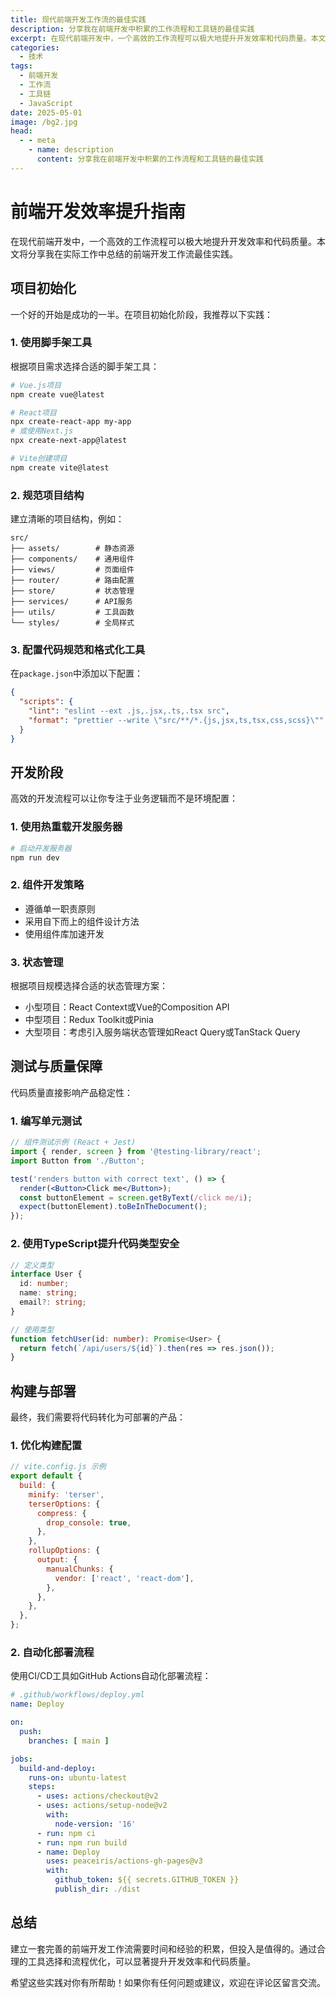 ```yaml
---
title: 现代前端开发工作流的最佳实践
description: 分享我在前端开发中积累的工作流程和工具链的最佳实践
excerpt: 在现代前端开发中，一个高效的工作流程可以极大地提升开发效率和代码质量。本文将分享我在实际工作中总结的前端开发工作流最佳实践。
categories:
  - 技术
tags:
  - 前端开发
  - 工作流
  - 工具链
  - JavaScript
date: 2025-05-01
image: /bg2.jpg
head:
  - - meta
    - name: description
      content: 分享我在前端开发中积累的工作流程和工具链的最佳实践
---
```


# 前端开发效率提升指南

在现代前端开发中，一个高效的工作流程可以极大地提升开发效率和代码质量。本文将分享我在实际工作中总结的前端开发工作流最佳实践。

<!-- more -->

## 项目初始化

一个好的开始是成功的一半。在项目初始化阶段，我推荐以下实践：

### 1. 使用脚手架工具

根据项目需求选择合适的脚手架工具：

```bash
# Vue.js项目
npm create vue@latest

# React项目
npx create-react-app my-app
# 或使用Next.js
npx create-next-app@latest

# Vite创建项目
npm create vite@latest
```

### 2. 规范项目结构

建立清晰的项目结构，例如：

```
src/
├── assets/        # 静态资源
├── components/    # 通用组件
├── views/         # 页面组件
├── router/        # 路由配置
├── store/         # 状态管理
├── services/      # API服务
├── utils/         # 工具函数
└── styles/        # 全局样式
```

### 3. 配置代码规范和格式化工具

在`package.json`中添加以下配置：

```json
{
  "scripts": {
    "lint": "eslint --ext .js,.jsx,.ts,.tsx src",
    "format": "prettier --write \"src/**/*.{js,jsx,ts,tsx,css,scss}\""
  }
}
```

## 开发阶段

高效的开发流程可以让你专注于业务逻辑而不是环境配置：

### 1. 使用热重载开发服务器

```bash
# 启动开发服务器
npm run dev
```

### 2. 组件开发策略

- 遵循单一职责原则
- 采用自下而上的组件设计方法
- 使用组件库加速开发

### 3. 状态管理

根据项目规模选择合适的状态管理方案：

- 小型项目：React Context或Vue的Composition API
- 中型项目：Redux Toolkit或Pinia
- 大型项目：考虑引入服务端状态管理如React Query或TanStack Query

## 测试与质量保障

代码质量直接影响产品稳定性：

### 1. 编写单元测试

```jsx
// 组件测试示例 (React + Jest)
import { render, screen } from '@testing-library/react';
import Button from './Button';

test('renders button with correct text', () => {
  render(<Button>Click me</Button>);
  const buttonElement = screen.getByText(/click me/i);
  expect(buttonElement).toBeInTheDocument();
});
```

### 2. 使用TypeScript提升代码类型安全

```typescript
// 定义类型
interface User {
  id: number;
  name: string;
  email?: string;
}

// 使用类型
function fetchUser(id: number): Promise<User> {
  return fetch(`/api/users/${id}`).then(res => res.json());
}
```

## 构建与部署

最终，我们需要将代码转化为可部署的产品：

### 1. 优化构建配置

```js
// vite.config.js 示例
export default {
  build: {
    minify: 'terser',
    terserOptions: {
      compress: {
        drop_console: true,
      },
    },
    rollupOptions: {
      output: {
        manualChunks: {
          vendor: ['react', 'react-dom'],
        },
      },
    },
  },
};
```

### 2. 自动化部署流程

使用CI/CD工具如GitHub Actions自动化部署流程：

```yaml
# .github/workflows/deploy.yml
name: Deploy

on:
  push:
    branches: [ main ]

jobs:
  build-and-deploy:
    runs-on: ubuntu-latest
    steps:
      - uses: actions/checkout@v2
      - uses: actions/setup-node@v2
        with:
          node-version: '16'
      - run: npm ci
      - run: npm run build
      - name: Deploy
        uses: peaceiris/actions-gh-pages@v3
        with:
          github_token: ${{ secrets.GITHUB_TOKEN }}
          publish_dir: ./dist
```

## 总结

建立一套完善的前端开发工作流需要时间和经验的积累，但投入是值得的。通过合理的工具选择和流程优化，可以显著提升开发效率和代码质量。

希望这些实践对你有所帮助！如果你有任何问题或建议，欢迎在评论区留言交流。 